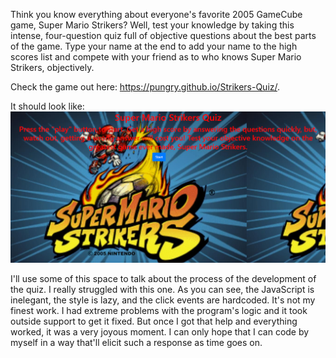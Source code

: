 Think you know everything about everyone's favorite 2005 GameCube game, Super Mario Strikers? Well, test your knowledge by taking this intense, four-question quiz full of objective questions about the best parts of the game. Type your name at the end to add your name to the high scores list and compete with your friend as to who knows Super Mario Strikers, objectively.

Check the game out here: https://pungry.github.io/Strikers-Quiz/.

It should look like: <img src="strikers.png" alt="screenshot of the Strikers Quiz">

I'll use some of this space to talk about the process of the development of the quiz. I really struggled with this one. As you can see, the JavaScript is inelegant, the style is lazy, and the click events are hardcoded. It's not my finest work. I had extreme problems with the program's logic and it took outside support to get it fixed. But once I got that help and everything worked, it was a very joyous moment. I can only hope that I can code by myself in a way that'll elicit such a response as time goes on.